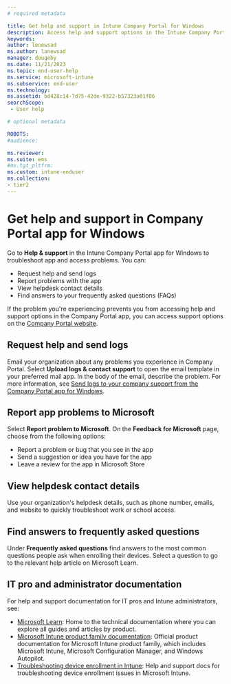 ```yaml
---
# required metadata

title: Get help and support in Intune Company Portal for Windows 
description: Access help and support options in the Intune Company Portal app for Windows.   
keywords:
author: lenewsad
ms.author: lanewsad
manager: dougeby
ms.date: 11/21/2023
ms.topic: end-user-help
ms.service: microsoft-intune
ms.subservice: end-user
ms.technology:
ms.assetid: bd428c14-7d75-42de-9322-b57323a01f06
searchScope:
 - User help

# optional metadata

ROBOTS:  
#audience:

ms.reviewer:
ms.suite: ems
#ms.tgt_pltfrm:
ms.custom: intune-enduser
ms.collection:
- tier2
---
```


# Get help and support in Company Portal app for Windows   

Go to  **Help & support** in the Intune Company Portal app for Windows to troubleshoot app and access problems. You can:  

* Request help and send logs  
* Report problems with the app 
* View helpdesk contact details
* Find answers to your frequently asked questions (FAQs)  

If the problem you're experiencing prevents you from accessing help and support options in the Company Portal app, you can access support options on the [Company Portal website](https://go.microsoft.com/fwlink/?linkid=2010980).  

## Request help and send logs

Email your organization about any problems you experience in Company Portal. Select **Upload logs & contact support** to open the email template in your preferred mail app. In the body of the email, describe the problem. For more information, see [Send logs to your company support from the Company Portal app for Windows](send-logs-to-your-it-admin-cp-windows.md).  

## Report app problems to Microsoft  
Select **Report problem to Microsoft**. On the **Feedback for Microsoft** page, choose from the following options:    

* Report a problem or bug that you see in the app  
* Send a suggestion or idea you have for the app  
* Leave a review for the app in Microsoft Store   

## View helpdesk contact details  
Use your organization's helpdesk details, such as phone number, emails, and website to quickly troubleshoot work or school access.  

## Find answers to frequently asked questions  
Under **Frequently asked questions** find answers to the most common questions people ask when enrolling their devices. Select a question to go to the relevant help article on Microsoft Learn.  

## IT pro and administrator documentation  
For help and support documentation for IT pros and Intune administrators, see:   

* [Microsoft Learn](/): Home to the technical documentation where you can explore all guides and articles by product.  
* [Microsoft Intune product family documentation](../../index.yml): Official product documentation for Microsoft Intune product family, which includes Microsoft Intune, Microsoft Configuration Manager, and Windows Autopilot.  
* [Troubleshooting device enrollment in Intune](/troubleshoot/mem/intune/troubleshoot-device-enrollment-in-intune): Help and support docs for troubleshooting device enrollment issues in Microsoft Intune.  
